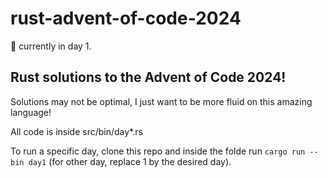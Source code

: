 # rust-advent-of-code-2024
🚧 currently in day 1.

## Rust solutions to the Advent of Code 2024! 
Solutions may not be optimal, I just want to be more fluid on this amazing language!

All code is inside src/bin/day*.rs

To run a specific day, clone this repo and inside the folde run ```cargo run --bin day1``` (for other day, replace 1 by the desired day).
